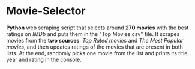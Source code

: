 # Movie-Selector
**Python** web scraping script that selects around **270 movies** with the best ratings on *IMDb* and puts them in the "Top Movies.csv" file. It scrapes movies from the **two sources**: *Top Rated movies* and *The Most Popular movies*, and then updates ratings of the movies that are present in both lists. At the end, randomly picks one movie from the list and prints its title, year and rating in the console.
